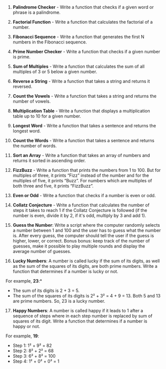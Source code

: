 1. **Palindrome Checker** - Write a function that checks if a given word or phrase is a palindrome. 

2. **Factorial Function** - Write a function that calculates the factorial of a number.

3. **Fibonacci Sequence** - Write a function that generates the first N numbers in the Fibonacci sequence.

4. **Prime Number Checker** - Write a function that checks if a given number is prime.

5. **Sum of Multiples** - Write a function that calculates the sum of all multiples of 3 or 5 below a given number.

6. **Reverse a String** - Write a function that takes a string and returns it reversed.

7. **Count the Vowels** - Write a function that takes a string and returns the number of vowels.

8. **Multiplication Table** - Write a function that displays a multiplication table up to 10 for a given number.

9. **Longest Word** - Write a function that takes a sentence and returns the longest word.

10. **Count the Words** - Write a function that takes a sentence and returns the number of words.

11. **Sort an Array** - Write a function that takes an array of numbers and returns it sorted in ascending order.

12. **FizzBuzz** - Write a function that prints the numbers from 1 to 100. But for multiples of three, it prints “Fizz” instead of the number and for the multiples of five, it prints “Buzz”. For numbers which are multiples of both three and five, it prints “FizzBuzz”.

13. **Even or Odd** - Write a function that checks if a number is even or odd.

14. **Collatz Conjecture** - Write a function that calculates the number of steps it takes to reach 1 if the Collatz Conjecture is followed (if the number is even, divide it by 2, if it's odd, multiply by 3 and add 1).

15. **Guess the Number**: Write a script where the computer randomly selects a number between 1 and 100 and the user has to guess what the number is. After every guess, the computer should tell the user if the guess is higher, lower, or correct. Bonus bonus: keep track of the number of guesses, make it possible to play multiple rounds and display the average number of guesses.

16. **Lucky Numbers**: A number is called lucky if the sum of its digits, as well as the sum of the squares of its digits, are both prime numbers. Write a function that determines if a number is lucky or not.

For example, **23**:*
* The sum of its digits is 2 + 3 = 5. 
* The sum of the squares of its digits is 2² + 3² = 4 + 9 = 13.
Both 5 and 13 are prime numbers. So, 23 is a lucky number. 

17. **Happy Numbers**: A number is called happy if it leads to 1 after a sequence of steps where in each step number is replaced by sum of squares of its digit. Write a function that determines if a number is happy or not.

For example, **19**:
* Step 1: 1² + 9² = 82
* Step 2: 8² + 2² = 68
* Step 3: 6² + 8² = 100
* Step 4: 1² + 0² + 0² = 1


